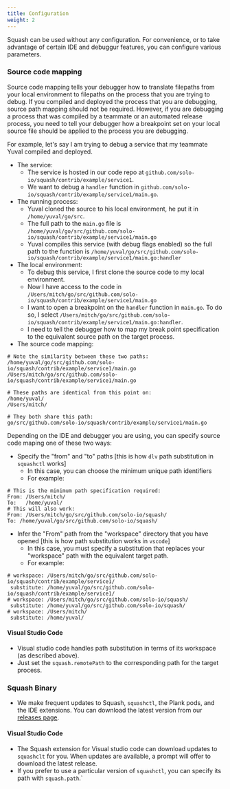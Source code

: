 ```yaml
---
title: Configuration
weight: 2
---
```


Squash can be used without any configuration. For convenience, or to take advantage of certain IDE and debuggur features, you can configure various parameters.


### Source code mapping

Source code mapping tells your debugger how to translate filepaths from your local environment to filepaths on the process that you are trying to debug. If you compiled and deployed the process that you are debugging, source path mapping should not be required. However, if you are debugging a process that was compiled by a teammate or an automated release process, you need to tell your debugger how a breakpoint set on your local source file should be applied to the process you are debugging.


For example, let's say I am trying to debug a service that my teammate Yuval compiled and deployed.


- The service:
  - The service is hosted in our code repo at `github.com/solo-io/squash/contrib/example/service1`.
  - We want to debug a `handler` function in `github.com/solo-io/squash/contrib/example/service1/main.go`.
- The running process:
  - Yuval cloned the source to his local environment, he put it in `/home/yuval/go/src`.
  - The full path to the `main.go` file is `/home/yuval/go/src/github.com/solo-io/squash/contrib/example/service1/main.go`
  - Yuval compiles this service (with debug flags enabled) so the full path to the function is `/home/yuval/go/src/github.com/solo-io/squash/contrib/example/service1/main.go:handler`
- The local environment:
  - To debug this service, I first clone the source code to my local environment.
  - Now I have access to the code in `/Users/mitch/go/src/github.com/solo-io/squash/contrib/example/service1/main.go`
  - I want to open a breakpoint on the `handler` function in `main.go`. To do so, I select `/Users/mitch/go/src/github.com/solo-io/squash/contrib/example/service1/main.go:handler`.
  - I need to tell the debugger how to map my break point specification to the equivalent source path on the target process.
- The source code mapping:

```
# Note the similarity between these two paths:
/home/yuval/go/src/github.com/solo-io/squash/contrib/example/service1/main.go
/Users/mitch/go/src/github.com/solo-io/squash/contrib/example/service1/main.go

# These paths are identical from this point on:
/home/yuval/
/Users/mitch/

# They both share this path:
go/src/github.com/solo-io/squash/contrib/example/service1/main.go
```


Depending on the IDE and debugger you are using, you can specify source code maping one of these two ways:

- Specify the "from" and "to" paths [this is how `dlv` path substitution in `squashctl` works]
  - In this case, you can choose the minimum unique path identifiers
  - For example:

```
# This is the minimum path specification required:
From: /Users/mitch/
To:   /home/yuval/
# This will also work:
From: /Users/mitch/go/src/github.com/solo-io/squash/
To: /home/yuval/go/src/github.com/solo-io/squash/
```

- Infer the "From" path from the "workspace" directory that you have opened [this is how path substitution works in `vscode`]
  - In this case, you must specify a substitution that replaces your "workspace" path with the equivalent target path.
  - For example:


```
# workspace: /Users/mitch/go/src/github.com/solo-io/squash/contrib/example/service1/
 substitute: /home/yuval/go/src/github.com/solo-io/squash/contrib/example/service1/
# workspace: /Users/mitch/go/src/github.com/solo-io/squash/
 substitute: /home/yuval/go/src/github.com/solo-io/squash/
# workspace: /Users/mitch/
 substitute: /home/yuval/
```

#### Visual Studio Code
- Visual studio code handles path substitution in terms of its workspace (as described above).
- Just set the `squash.remotePath` to the corresponding path for the target process.

### Squash Binary

- We make frequent updates to Squash, `squashctl`, the Plank pods, and the IDE extensions. You can download the latest version from our [releases page](https://github.com/solo-io/squash/releases).

#### Visual Studio Code
- The Squash extension for Visual studio code can download updates to `squashclt` for you. When updates are available, a prompt will offer to download the latest release.
- If you prefer to use a particular version of `squashctl`, you can specify its path with `squash.path`.`
